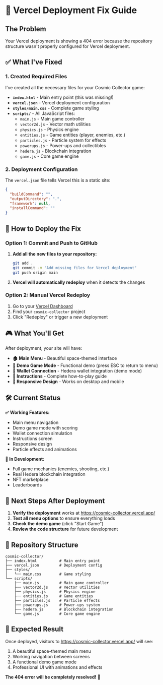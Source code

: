 # 🚀 Vercel Deployment Fix Guide

## The Problem
Your Vercel deployment is showing a 404 error because the repository structure wasn't properly configured for Vercel deployment.

## ✅ What I've Fixed

### 1. Created Required Files
I've created all the necessary files for your Cosmic Collector game:

- **`index.html`** - Main entry point (this was missing!)
- **`vercel.json`** - Vercel deployment configuration
- **`styles/main.css`** - Complete game styling
- **`scripts/`** - All JavaScript files:
  - `main.js` - Main game controller
  - `vector2d.js` - Vector math utilities
  - `physics.js` - Physics engine
  - `entities.js` - Game entities (player, enemies, etc.)
  - `particles.js` - Particle system for effects
  - `powerups.js` - Power-ups and collectibles
  - `hedera.js` - Blockchain integration
  - `game.js` - Core game engine

### 2. Deployment Configuration
The `vercel.json` file tells Vercel this is a static site:
```json
{
  "buildCommand": "",
  "outputDirectory": ".",
  "framework": null,
  "installCommand": ""
}
```

## 🔧 How to Deploy the Fix

### Option 1: Commit and Push to GitHub
1. **Add all the new files to your repository:**
   ```bash
   git add .
   git commit -m "Add missing files for Vercel deployment"
   git push origin main
   ```

2. **Vercel will automatically redeploy** when it detects the changes

### Option 2: Manual Vercel Redeploy
1. Go to your [Vercel Dashboard](https://vercel.com/dashboard)
2. Find your `cosmic-collector` project
3. Click "Redeploy" or trigger a new deployment

## 🎮 What You'll Get

After deployment, your site will have:

- **🏠 Main Menu** - Beautiful space-themed interface
- **🎯 Demo Game Mode** - Functional demo (press ESC to return to menu)
- **🔗 Wallet Connection** - Hedera wallet integration (demo mode)
- **📖 Instructions** - Complete how-to-play guide
- **🚀 Responsive Design** - Works on desktop and mobile

## 🛠️ Current Status

**✅ Working Features:**
- Main menu navigation
- Demo game mode with scoring
- Wallet connection simulation
- Instructions screen
- Responsive design
- Particle effects and animations

**🔄 In Development:**
- Full game mechanics (enemies, shooting, etc.)
- Real Hedera blockchain integration
- NFT marketplace
- Leaderboards

## 🚨 Next Steps After Deployment

1. **Verify the deployment** works at https://cosmic-collector.vercel.app/
2. **Test all menu options** to ensure everything loads
3. **Check the demo game** (click "Start Game")
4. **Review the code structure** for future development

## 📁 Repository Structure
```
cosmic-collector/
├── index.html          # Main entry point
├── vercel.json         # Deployment config
├── styles/
│   └── main.css        # Game styling
└── scripts/
    ├── main.js         # Main game controller
    ├── vector2d.js     # Vector utilities
    ├── physics.js      # Physics engine
    ├── entities.js     # Game entities
    ├── particles.js    # Particle effects
    ├── powerups.js     # Power-ups system
    ├── hedera.js       # Blockchain integration
    └── game.js         # Core game engine
```

## 🎯 Expected Result

Once deployed, visitors to https://cosmic-collector.vercel.app/ will see:
1. A beautiful space-themed main menu
2. Working navigation between screens
3. A functional demo game mode
4. Professional UI with animations and effects

**The 404 error will be completely resolved!** 🎉